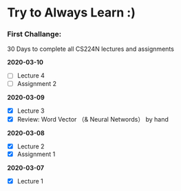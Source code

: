 # Try to Always Learn :)



### First Challange:

30 Days to complete all CS224N lectures and assignments

**2020-03-10**

- [ ] Lecture 4
- [ ] Assignment 2

**2020-03-09**

- [x] Lecture 3
- [x] Review: Word Vector （& Neural Networds） by hand  

**2020-03-08**

- [x] Lecture 2
- [x] Assignment 1

**2020-03-07**

- [x] Lecture 1







